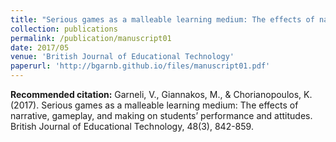 ```yaml
---
title: "Serious games as a malleable learning medium: The effects of narrative, gameplay, and making on students performance and attitudes"
collection: publications
permalink: /publication/manuscript01
date: 2017/05
venue: 'British Journal of Educational Technology'
paperurl: 'http://bgarnb.github.io/files/manuscript01.pdf'
---
```


<b> Recommended citation:</b> Garneli, V., Giannakos, M., & Chorianopoulos, K. (2017). Serious games as a malleable learning medium: The effects of narrative, gameplay, and making on students’ performance and attitudes. British Journal of Educational Technology, 48(3), 842-859.
